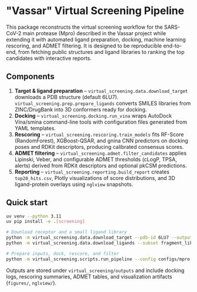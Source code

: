 # "Vassar" Virtual Screening Pipeline

This package reconstructs the virtual screening workflow for the SARS-CoV-2 main protease (Mpro) described in the Vassar
project while extending it with automated ligand preparation, docking, machine learning rescoring, and ADMET filtering.
It is designed to be reproducible end-to-end, from fetching public structures and ligand libraries to ranking the top
candidates with interactive reports.

## Components

1. **Target & ligand preparation** – `virtual_screening.data.download_target` downloads a PDB structure (default 6LU7).
   `virtual_screening.prep.prepare_ligands` converts SMILES libraries from ZINC/DrugBank into 3D conformers ready for
   docking.
2. **Docking** – `virtual_screening.docking.run_vina` wraps AutoDock Vina/smina command-line tools with configuration
   files generated from YAML templates.
3. **Rescoring** – `virtual_screening.rescoring.train_models` fits RF-Score (RandomForest), XGBoost-QSAR, and gnina CNN
   predictors on docking poses and RDKit descriptors, producing calibrated consensus scores.
4. **ADMET filtering** – `virtual_screening.admet.filter_candidates` applies Lipinski, Veber, and configurable ADMET
   thresholds (cLogP, TPSA, alerts) derived from RDKit descriptors and optional pkCSM predictions.
5. **Reporting** – `virtual_screening.reporting.build_report` creates `top20_hits.csv`, Plotly visualizations of score
   distributions, and 3D ligand-protein overlays using `nglview` snapshots.

## Quick start

```bash
uv venv --python 3.11
uv pip install -e .[screening]

# Download receptor and a small ligand library
python -m virtual_screening.data.download_target --pdb-id 6LU7 --output data/targets
python -m virtual_screening.data.download_ligands --subset fragment_like --limit 500 --output data/ligands

# Prepare inputs, dock, rescore, and filter
python -m virtual_screening.scripts.run_pipeline --config configs/mpro.yaml
```

Outputs are stored under `virtual_screening/outputs` and include docking logs, rescoring summaries, ADMET tables, and
visualization artifacts (`figures/`, `nglview/`).
